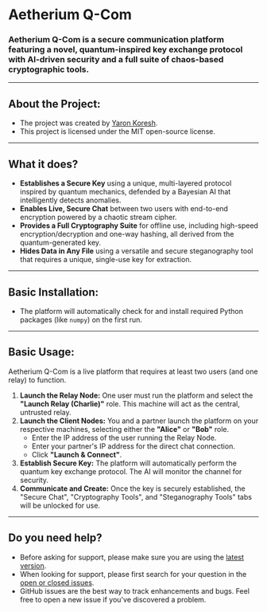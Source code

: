 # Aetherium Q-Com

### Aetherium Q-Com is a secure communication platform featuring a novel, quantum-inspired key exchange protocol with AI-driven security and a full suite of chaos-based cryptographic tools.

---

## About the Project:

* The project was created by [Yaron Koresh](mailto:aharonkoresh1@gmail.com).
* This project is licensed under the MIT open-source license.

---

## What it does?

* **Establishes a Secure Key** using a unique, multi-layered protocol inspired by quantum mechanics, defended by a Bayesian AI that intelligently detects anomalies.
* **Enables Live, Secure Chat** between two users with end-to-end encryption powered by a chaotic stream cipher.
* **Provides a Full Cryptography Suite** for offline use, including high-speed encryption/decryption and one-way hashing, all derived from the quantum-generated key.
* **Hides Data in Any File** using a versatile and secure steganography tool that requires a unique, single-use key for extraction.

---

## Basic Installation:

* The platform will automatically check for and install required Python packages (like `numpy`) on the first run.

---

## Basic Usage:

Aetherium Q-Com is a live platform that requires at least two users (and one relay) to function.

1.  **Launch the Relay Node:** One user must run the platform and select the **"Launch Relay (Charlie)"** role. This machine will act as the central, untrusted relay.
2.  **Launch the Client Nodes:** You and a partner launch the platform on your respective machines, selecting either the **"Alice"** or **"Bob"** role.
    * Enter the IP address of the user running the Relay Node.
    * Enter your partner's IP address for the direct chat connection.
    * Click **"Launch & Connect"**.
3.  **Establish Secure Key:** The platform will automatically perform the quantum key exchange protocol. The AI will monitor the channel for security.
4.  **Communicate and Create:** Once the key is securely established, the "Secure Chat", "Cryptography Tools", and "Steganography Tools" tabs will be unlocked for use.

---

## Do you need help?

* Before asking for support, please make sure you are using the [latest version](https://github.com/YaronKoresh/aetherium-qcom/releases/latest).
* When looking for support, please first search for your question in the [open or closed issues](https://github.com/YaronKoresh/aetherium-qcom/issues?q=is%3Aissue).
* GitHub issues are the best way to track enhancements and bugs. Feel free to open a new issue if you've discovered a problem.


